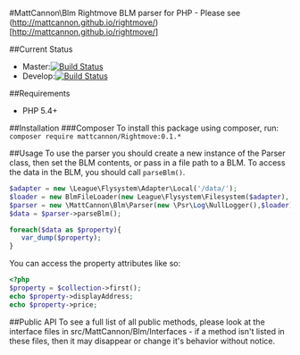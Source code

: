 #MattCannon\Blm
Rightmove BLM parser for PHP - Please see (http://mattcannon.github.io/rightmove/)[http://mattcannon.github.io/rightmove/]

##Current Status
* Master:[![Build Status](https://travis-ci.org/mattcannon/Blm.svg?branch=master)](https://travis-ci.org/mattcannon/Blm)
* Develop:[![Build Status](https://travis-ci.org/mattcannon/Blm.svg?branch=develop)](https://travis-ci.org/mattcannon/Blm)

##Requirements
* PHP 5.4+

##Installation
###Composer
To install this package using composer, run:
```composer require mattcannon/Rightmove:0.1.*```

##Usage
 To use the parser you should create a new instance of the Parser class, then set 
 the BLM contents, or pass in a file path to a BLM.
 To access the data in the BLM, you should call ```parseBlm()```.
 
 ```php
 $adapter = new \League\Flysystem\Adapter\Local('/data/');
 $loader = new BlmFileLoader(new League\Flysystem\Filesystem($adapter),'BlmFile.blm');
 $parser = new \MattCannon\Blm\Parser(new \Psr\Log\NullLogger(),$loader);
 $data = $parser->parseBlm();
 
 foreach($data as $property){
    var_dump($property);
 }
 ```

You can access the property attributes like so:

```php
<?php
$property = $collection->first();
echo $property->displayAddress;
echo $property->price;
```

##Public API
To see a full list of all public methods, please look at the interface 
files in src/MattCannon/Blm/Interfaces - if a method isn't listed 
in these files, then it may disappear or change it's behavior without notice.

